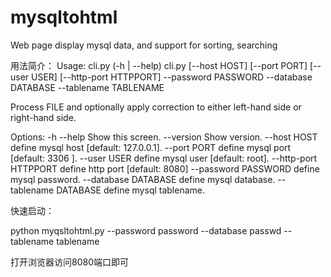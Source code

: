 # mysqltohtml
Web page display mysql data, and support for sorting, searching  

用法简介：
Usage:
  cli.py (-h | --help)
  cli.py [--host HOST] [--port PORT] [--user USER] [--http-port HTTPPORT] --password PASSWORD --database DATABASE --tablename TABLENAME
  

Process FILE and optionally apply correction to either left-hand side or
right-hand side.
  

Options:
  -h --help             Show this screen.
  --version             Show version.
  --host HOST           define mysql host [default: 127.0.0.1].
  --port PORT           define mysql port [default: 3306 ].
  --user USER           define mysql user [default: root].
  --http-port HTTPPORT  define http port [default: 8080] 
  --password PASSWORD   define mysql password.
  --database DATABASE   define mysql database.
  --tablename DATABASE  define mysql tablename.
  

快速启动：  

python myqsltohtml.py --password password --database passwd --tablename tablename  

打开浏览器访问8080端口即可

